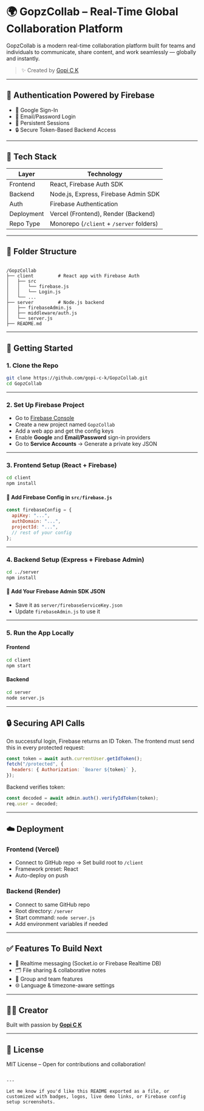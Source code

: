 # 🌍 GopzCollab – Real-Time Global Collaboration Platform

GopzCollab is a modern real-time collaboration platform built for teams and individuals to communicate, share content, and work seamlessly — globally and instantly.

> ✨ Created by [Gopi C K](https://github.com/gopi-c-k)

---

## 🔐 Authentication Powered by Firebase

- 🔗 Google Sign-In
- 📧 Email/Password Login
- 🔁 Persistent Sessions
- 🔒 Secure Token-Based Backend Access

---

## 🧠 Tech Stack

| Layer       | Technology                                 |
|------------|---------------------------------------------|
| Frontend    | React, Firebase Auth SDK                   |
| Backend     | Node.js, Express, Firebase Admin SDK       |
| Auth        | Firebase Authentication                    |
| Deployment  | Vercel (Frontend), Render (Backend)        |
| Repo Type   | Monorepo (`/client` + `/server` folders)   |

---

## 📁 Folder Structure

```

/GopzCollab
├── client         # React app with Firebase Auth
│   ├── src
│   │   └── firebase.js
│   │   └── Login.js
│   └── ...
├── server         # Node.js backend
│   ├── firebaseAdmin.js
│   ├── middleware/auth.js
│   └── server.js
├── README.md

````

---

## 🚀 Getting Started

### 1. Clone the Repo

```bash
git clone https://github.com/gopi-c-k/GopzCollab.git
cd GopzCollab
````

---

### 2. Set Up Firebase Project

* Go to [Firebase Console](https://console.firebase.google.com)
* Create a new project named `GopzCollab`
* Add a web app and get the config keys
* Enable **Google** and **Email/Password** sign-in providers
* Go to **Service Accounts** → Generate a private key JSON

---

### 3. Frontend Setup (React + Firebase)

```bash
cd client
npm install
```

#### 🔧 Add Firebase Config in `src/firebase.js`

```js
const firebaseConfig = {
  apiKey: "...",
  authDomain: "...",
  projectId: "...",
  // rest of your config
};
```

---

### 4. Backend Setup (Express + Firebase Admin)

```bash
cd ../server
npm install
```

#### 🔐 Add Your Firebase Admin SDK JSON

* Save it as `server/firebaseServiceKey.json`
* Update `firebaseAdmin.js` to use it

---

### 5. Run the App Locally

#### Frontend

```bash
cd client
npm start
```

#### Backend

```bash
cd server
node server.js
```

---

## 🔒 Securing API Calls

On successful login, Firebase returns an ID Token. The frontend must send this in every protected request:

```js
const token = await auth.currentUser.getIdToken();
fetch("/protected", {
  headers: { Authorization: `Bearer ${token}` },
});
```

Backend verifies token:

```js
const decoded = await admin.auth().verifyIdToken(token);
req.user = decoded;
```

---

## ☁️ Deployment

### Frontend (Vercel)

* Connect to GitHub repo → Set build root to `/client`
* Framework preset: React
* Auto-deploy on push

### Backend (Render)

* Connect to same GitHub repo
* Root directory: `/server`
* Start command: `node server.js`
* Add environment variables if needed

---

## ✅ Features To Build Next

* 🔵 Realtime messaging (Socket.io or Firebase Realtime DB)
* 🗂️ File sharing & collaborative notes
* 👥 Group and team features
* 🌐 Language & timezone-aware settings

---

## 🙋‍♂️ Creator

Built with passion by [**Gopi C K**](https://github.com/gopi-c-k)

---

## 🏁 License

MIT License – Open for contributions and collaboration!

```

---

Let me know if you'd like this README exported as a file, or customized with badges, logos, live demo links, or Firebase config setup screenshots.
```
